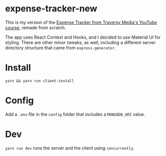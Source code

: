# expense-tracker-new

This is my version of the [Expense Tracker from Traversy Media's YouTube course](https://github.com/bradtraversy/expense-tracker-react), remade from scratch.

The app uses React Context and Hooks, and I decided to use Material UI for styling. There are other minor tweaks, as well, including a different server directory structure that came from `express-generator`.

# Install

`yarn && yarn run client-install`

# Config

Add a `.env` file in the `config` folder that includes a `MONGODB_URI` value.

# Dev

`yarn run dev` runs the server and the client using `concurrently`.
